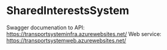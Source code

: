 # SharedInterestsSystem

Swagger documenation to API: https://transportsysteminfra.azurewebsites.net/
Web service: https://transportsystemweb.azurewebsites.net/
